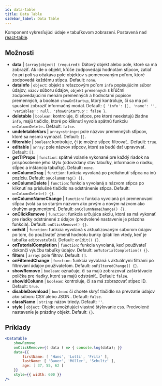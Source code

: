 ```yaml
---
id: data-table 
title: Data Table
sidebar_label: Data Table
---
```


Komponent vykresľujúci údaje v tabuľkovom zobrazení. Postavená nad [react-table](https://react-table.js.org/).

## Možnosti

* __data__ | `(array|object) (required)`: Dátový objekt alebo pole, ktoré sa má zobraziť. Ak ide o objekt, kľúče zodpovedajú hodnotám stĺpcov, zatiaľ čo pri poli sa očakáva pole objektov s pomenovaným poľom, ktoré zodpovedá každému stĺpcu. Default: `none`.
* __dataInfo__ | `object`: objekt s reťazcovým poľom `info` popisujúcim súbor údajov, `názov` súboru údajov, `objekt` `premenných` s kľúčmi zodpovedajúcimi menám premenných a hodnotami popisov premenných, a boolean `showOnStartup`, ktorý kontroluje, či sa má pri spustení zobraziť informačný modal. Default: `{
  'info': [],
  'name': '',
  'variables': null,
  'showOnStartup': false
}`.
* __deletable__ | `boolean`: kontroluje, či stĺpce, pre ktoré neexistujú žiadne `info`, majú tlačidlo, ktoré po kliknutí vyvolá spätnú funkciu `onColumnDelete`.. Default: `false`.
* __undeletableVars__ | `array<string>`: pole názvov premenných stĺpcov, ktoré sa nesmú vymazať. Default: `[]`.
* __filterable__ | `boolean`: kontroluje, či je možné stĺpce filtrovať.. Default: `true`.
* __editable__ | `array`: pole názvov stĺpcov, ktoré sa budú dať upravovať. Default: `[]`.
* __getTrProps__ | `function`: spätné volanie vykonané pre každý riadok na prispôsobenie jeho štýlu (odovzdaný stav tabuľky, informácie o riadku,
stĺpec a inštancia tabuľky). Default: `none`.
* __onColumnDrag__ | `function`: funkcia vyvolaná po pretiahnutí stĺpca na inú pozíciu. Default: `onColumnDrag() {}`.
* __onColumnDelete__ | `function`: funkcia vyvolaná s názvom stĺpca po kliknutí na príslušné tlačidlo na odstránenie stĺpca. Default: `onColumnDelete() {}`.
* __onColumnNameChange__ | `function`: funkcia vyvolaná pri premenovaní stĺpca (volá sa so starým názvom ako prvým a novým názvom ako druhým argumentom). Default: `onColumnNameChange() {}`.
* __onClickRemove__ | `function`: funkcia určujúca akciu, ktorá sa má vykonať pre riadky odstránené z údajov (predvolené nastavenie je prázdna funkcia). Default: `onClickRemove() {}`.
* __onEdit__ | `function`: funkcia vyvolaná s aktualizovaným súborom údajov po tom, čo používateľ zmenil hodnotu bunky (platí len vtedy, keď je tabuľka `editovateľná`). Default: `onEdit() {}`.
* __onTutorialCompletion__ | `function`: funkcia vyvolaná, keď používateľ dokončí výučbu tabuľky údajov. Default: `onTutorialCompletion() {}`.
* __filters__ | `array`: pole filtrov. Default: `[]`.
* __onFilteredChange__ | `function`: funkcia vyvolaná s aktuálnymi filtrami po filtrovaní údajov používateľom. Default: `onFilteredChange() {}`.
* __showRemove__ | `boolean`: označuje, či sa majú zobrazovať zaškrtávacie políčka pre riadky, ktoré sa majú odstrániť.. Default: `false`.
* __showIdColumn__ | `boolean`: kontroluje, či sa má zobrazovať stĺpec ID. Default: `true`.
* __disableDownload__ | `boolean`: či chcete skryť tlačidlo na prevzatie údajov ako súboru CSV alebo JSON.. Default: `false`.
* __className__ | `string`: názov triedy. Default: `''`.
* __style__ | `object`: Objekt umožňujúci vlastné štýlovanie css. Predvolené nastavenie je prázdny objekt. Default: `{}`.


## Príklady

```jsx live
<DataTable
    showRemove
    onClickRemove={( data ) => { console.log(data); }}
    data={{ 
        firstName: [ 'Hans', 'Lotti', 'Fritz' ], 
        lastName: [ 'Bauer', 'Müller', 'Schultz' ],
        age: [ 37, 55, 62 ]
    }}
    style={{ width: 600 }}
/>
```

